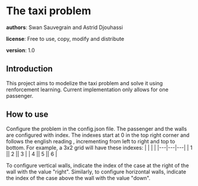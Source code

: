 # The taxi problem

**authors**: Swan Sauvegrain and Astrid Djouhassi

**license**: Free to use, copy, modify and distribute

**version**: 1.0

## Introduction

This project aims to modelize the taxi problem and solve it using renforcement learning.
Current implementation only allows for one passenger.

## How to use

Configure the problem in the config.json file.
The passenger and the walls are configured with index.
The indexes start at 0 in the top right corner and follows the english reading , incrementing from left to right and top to bottom.
For example, a 3x2 grid will have these indexes:
|   |   |   |
|---|---|---|
| 1 \|| 2 \|| 3 |
| 4 \|| 5 \|| 6 |

To configure vertical walls, indicate the index of the case at the right of the wall with the value "right". Similarly, to configure horizontal walls, indicate the index of the case above the wall with the value "down".